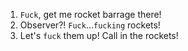 1. `Fuck`, get me rocket barrage there!
2. Observer?! `Fuck`...`fucking` rockets!
3. Let's `fuck` them up! Call in the rockets! 

